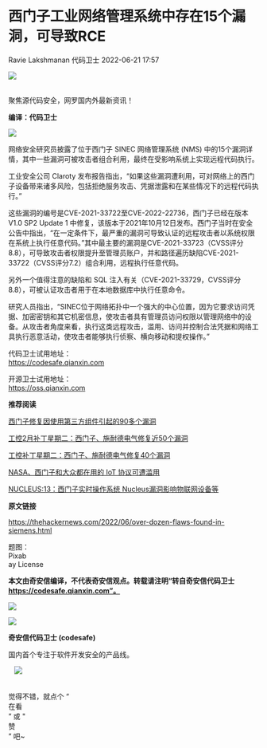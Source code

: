 #  西门子工业网络管理系统中存在15个漏洞，可导致RCE   
Ravie Lakshmanan  代码卫士   2022-06-21 17:57  
  
![](https://mmbiz.qpic.cn/mmbiz_gif/Az5ZsrEic9ot90z9etZLlU7OTaPOdibteeibJMMmbwc29aJlDOmUicibIRoLdcuEQjtHQ2qjVtZBt0M5eVbYoQzlHiaw/640?wx_fmt=gif "")  
  
   
聚焦源代码安全，网罗国内外最新资讯！  
  
**编译：代码卫士**  
  
  
![](https://mmbiz.qpic.cn/mmbiz_png/oBANLWYScMThIz9axluNe2c2NRzcN1SNcQcEB7Fk3ffsSY8tTpNG8ZFubaaAuMrX4EhhyjmdibaxxWLFfQFXnOg/640?wx_fmt=png "")  
  
网络安全研究员披露了位于西门子 SINEC 网络管理系统 (NMS) 中的15个漏洞详情，其中一些漏洞可被攻击者组合利用，最终在受影响系统上实现远程代码执行。  
  
  
  
工业安全公司 Claroty 发布报告指出，“如果这些漏洞遭利用，可对网络上的西门子设备带来诸多风险，包括拒绝服务攻击、凭据泄露和在某些情况下的远程代码执行。”  
  
这些漏洞的编号是CVE-2021-33722至CVE-2022-22736，西门子已经在版本 V1.0 SP2 Update 1 中修复，该版本于2021年10月12日发布。西门子当时在安全公告中指出，“在一定条件下，最严重的漏洞可导致认证的远程攻击者以系统权限在系统上执行任意代码。”其中最主要的漏洞是CVE-2021-33723（CVSS评分8.8），可导致攻击者权限提升至管理员账户，并和路径遍历缺陷CVE-2021-33722（CVSS评分7.2）组合利用，远程执行任意代码。  
  
另外一个值得注意的缺陷和 SQL 注入有关（CVE-2021-33729，CVSS评分8.8），可被认证攻击者用于在本地数据库中执行任意命令。  
  
研究人员指出，“SINEC位于网络拓扑中一个强大的中心位置，因为它要求访问凭据、加密密钥和其它机密信息，使攻击者具有管理员访问权限以管理网络中的设备。从攻击者角度来看，执行这类远程攻击，滥用、访问并控制合法凭据和网络工具执行恶意活动，使攻击者能够执行侦察、横向移动和提权操作。”        
  
  
  
代码卫士试用地址：  
https://codesafe.qianxin.com  
  
开源卫士试用地址：  
https://oss.qianxin.com  
  
  
  
  
  
  
  
  
  
  
  
  
**推荐阅读**  
  
[西门子修复因使用第三方组件引起的90多个漏洞](http://mp.weixin.qq.com/s?__biz=MzI2NTg4OTc5Nw==&mid=2247510855&idx=1&sn=0dada11bb41d898268db5ad0cb471f91&chksm=ea949a2ddde3133b08eb46032dead81cb9d3a1a0c23184bbf7a4feef3865e49a14a10cb49c54&scene=21#wechat_redirect)  
  
  
[工控2月补丁星期二：西门子、施耐德电气修复近50个漏洞](http://mp.weixin.qq.com/s?__biz=MzI2NTg4OTc5Nw==&mid=2247510474&idx=2&sn=87818e92c87a947611eea0423026cf83&chksm=ea9498a0dde311b68937435a613ba0af82df0b65e38a1b9c0b21a08820f9abc23d5820d955c0&scene=21#wechat_redirect)  
  
  
[工控补丁星期二：西门子、施耐德电气修复40个漏洞](http://mp.weixin.qq.com/s?__biz=MzI2NTg4OTc5Nw==&mid=2247510120&idx=3&sn=10fcfe44fd89efa7da7cbfc4f511bf60&chksm=ea949902dde31014585298b57b592dd4d60f0c3ab245333bd71e6fe3f2880b1ed79f84747e7d&scene=21#wechat_redirect)  
  
  
[NASA、西门子和大众都在用的 IoT 协议可遭滥用](http://mp.weixin.qq.com/s?__biz=MzI2NTg4OTc5Nw==&mid=2247509217&idx=2&sn=e90e4bca0d98ee5534f4d3bee0bada01&chksm=ea94958bdde31c9d22a024f5e1e86b3748f37febed5089ec1266083ae7b414263a3f08aa549f&scene=21#wechat_redirect)  
  
  
[NUCLEUS:13：西门子实时操作系统 Nucleus漏洞影响物联网设备等](http://mp.weixin.qq.com/s?__biz=MzI2NTg4OTc5Nw==&mid=2247509038&idx=2&sn=76b3969165515fd1c383795ee93effa5&chksm=ea949544dde31c52eba874e50acf2a40da84c80270dff2115e19f09e7212ca2a7dbb721bb7d4&scene=21#wechat_redirect)  
  
  
  
  
  
**原文链接**  
  
https://thehackernews.com/2022/06/over-dozen-flaws-found-in-siemens.html  
  
  
题图：  
Pixab  
ay License  
  
  
  
**本文由奇安信编译，不代表奇安信观点。转载请注明“转自奇安信代码卫士 https://codesafe.qianxin.com”。**  
  
  
  
  
![](https://mmbiz.qpic.cn/mmbiz_jpg/oBANLWYScMSf7nNLWrJL6dkJp7RB8Kl4zxU9ibnQjuvo4VoZ5ic9Q91K3WshWzqEybcroVEOQpgYfx1uYgwJhlFQ/640?wx_fmt=jpeg "")  
  
![](https://mmbiz.qpic.cn/mmbiz_jpg/oBANLWYScMSN5sfviaCuvYQccJZlrr64sRlvcbdWjDic9mPQ8mBBFDCKP6VibiaNE1kDVuoIOiaIVRoTjSsSftGC8gw/640?wx_fmt=jpeg "")  
  
**奇安信代码卫士 (codesafe)**  
  
国内首个专注于软件开发安全的产品线。  
  
   ![](https://mmbiz.qpic.cn/mmbiz_gif/oBANLWYScMQ5iciaeKS21icDIWSVd0M9zEhicFK0rbCJOrgpc09iaH6nvqvsIdckDfxH2K4tu9CvPJgSf7XhGHJwVyQ/640?wx_fmt=gif "")  
  
   
觉得不错，就点个 “  
在看  
” 或 "  
赞  
” 吧~  
